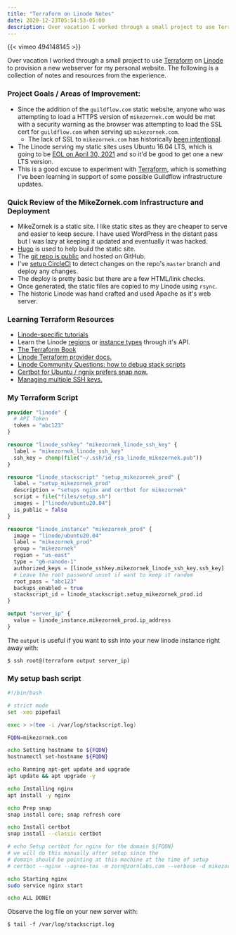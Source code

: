 ```yaml
---
title: "Terraform on Linode Notes"
date: 2020-12-23T05:54:53-05:00
description: Over vacation I worked through a small project to use Terraform on Linode to provision a new webserver for my personal website. The following is a collection of notes and resources from the experience.
---
```


{{< vimeo 494148145 >}}

Over vacation I worked through a small project to use [Terraform](https://www.terraform.io/) on [Linode](https://www.linode.com/) to provision a new webserver for my personal website. The following is a collection of notes and resources from the experience. 

### Project Goals / Areas of Improvement:

* Since the addition of the `guildflow.com` static website, anyone who was attempting to load a HTTPS version of `mikezornek.com` would be met with a security warning as the browser was attempting to load the SSL cert for `guildflow.com` when serving up `mikezornek.com`.
  * The lack of SSL to `mikezornek.com` has historically [been intentional](http://this.how/googleAndHttp/).
* The Linode serving my static sites uses Ubuntu 16.04 LTS, which is going to be [EOL on April 30, 2021](https://ubuntu.com/about/release-cycle) and so it'd be good to get one a new LTS version.
* This is a good excuse to experiment with [Terraform](https://www.terraform.io/), which is something I've been learning in support of some possible Guildflow infrastructure updates.

### Quick Review of the MikeZornek.com Infrastructure and Deployment 

* MikeZornek is a static site. I like static sites as they are cheaper to serve and easier to keep secure. I have used WordPress in the distant pass but I was lazy at keeping it updated and eventually it was hacked.
* [Hugo](https://gohugo.io/) is used to help build the static site.
* The [git repo is public](https://github.com/zorn/mikezornek.com) and hosted on GitHub.
* I've [setup CircleCI](https://github.com/zorn/mikezornek.com/blob/master/.circleci/config.yml) to detect changes on the repo's `master` branch and deploy any changes.
* The deploy is pretty basic but there are a few HTML/link checks.
* Once generated, the static files are copied to my Linode using `rsync`.
* The historic Linode was hand crafted and used Apache as it's web server.

### Learning Terraform Resources

* [Linode-specific tutorials](https://www.linode.com/docs/guides/applications/configuration-management/terraform/)
* Learn the Linode [regions](https://api.linode.com/v4/regions) or [instance types](https://api.linode.com/v4/linode/types) through it's API.
* [The Terraform Book](https://terraformbook.com/)
* [Linode Terraform provider docs.](https://registry.terraform.io/providers/linode/linode/latest/docs/resources/instance)
* [Linode Community Questions: how to debug stack scripts](https://www.linode.com/community/questions/11369/how-to-debug-stack-scripts)
* [Certbot for Ubuntu / ngnix prefers snap now.](https://certbot.eff.org/lets-encrypt/ubuntufocal-nginx)
* [Managing multiple SSH keys.](https://clubmate.fi/how-to-setup-and-manage-multiple-ssh-keys)

### My Terraform Script

```tf
provider "linode" {
  # API Token
  token = "abc123"
}

resource "linode_sshkey" "mikezornek_linode_ssh_key" {
  label = "mikezornek_linode_ssh_key"
  ssh_key = chomp(file("~/.ssh/id_rsa_linode_mikezornek.pub"))
}

resource "linode_stackscript" "setup_mikezornek_prod" {
  label = "setup_mikezornek_prod"
  description = "setups nginx and certbot for mikezornek"
  script = file("files/setup.sh")
  images = ["linode/ubuntu20.04"]
  is_public = false
}

resource "linode_instance" "mikezornek_prod" {
  image = "linode/ubuntu20.04"
  label = "mikezornek_prod"
  group = "mikezornek"
  region = "us-east"
  type = "g6-nanode-1"
  authorized_keys = [linode_sshkey.mikezornek_linode_ssh_key.ssh_key]
  # Leave the root password unset if want to keep it random
  root_pass = "abc123"
  backups_enabled = true
  stackscript_id = linode_stackscript.setup_mikezornek_prod.id
}

output "server_ip" {
  value = linode_instance.mikezornek_prod.ip_address
}
```

The `output` is useful if you want to ssh into your new linode instance right away with:

    $ ssh root@(terraform output server_ip)

### My setup bash script

```bash
#!/bin/bash

# strict mode
set -xeo pipefail

exec > >(tee -i /var/log/stackscript.log)

FQDN=mikezornek.com

echo Setting hostname to ${FQDN}
hostnamectl set-hostname ${FQDN}

echo Running apt-get update and upgrade
apt update && apt upgrade -y

echo Installing nginx
apt install -y nginx

echo Prep snap
snap install core; snap refresh core

echo Install certbot
snap install --classic certbot

# echo Setup certbot for nginx for the domain ${FQDN}
# we will do this manually after setup since the 
# domain should be pointing at this machine at the time of setup
# certbot --nginx --agree-tos -m zorn@zornlabs.com --verbose -d mikezornek.com

echo Starting nginx
sudo service nginx start

echo ALL DONE!
```

Observe the log file on your new server with:

    $ tail -f /var/log/stackscript.log
